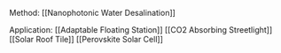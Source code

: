 Method:
[[Nanophotonic Water Desalination]]

Application:
[[Adaptable Floating Station]]
[[CO2 Absorbing Streetlight]]
[[Solar Roof Tile]]
[[Perovskite Solar Cell]]
